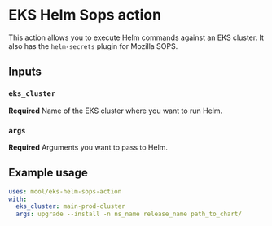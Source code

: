 # EKS Helm Sops action

This action allows you to execute Helm commands against an EKS cluster. It also
has the `helm-secrets` plugin for Mozilla SOPS.

## Inputs

### `eks_cluster`

**Required** Name of the EKS cluster where you want to run Helm.

### `args`

**Required** Arguments you want to pass to Helm.

## Example usage

```yaml
uses: mool/eks-helm-sops-action
with:
  eks_cluster: main-prod-cluster
  args: upgrade --install -n ns_name release_name path_to_chart/
```
